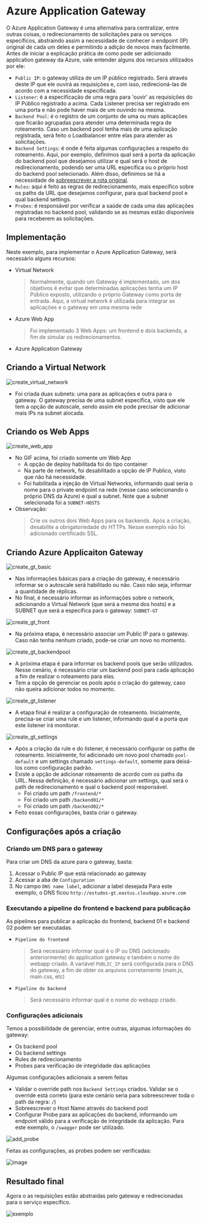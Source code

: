# Azure Application Gateway

O Azure Application Gateway é uma alternativa para centralizar, entre outras coisas, o redirecionamento de solicitações para os serviços específicos, abstraindo assim a necessidade de conhecer o endpoint (IP) original de cada um deles e permitindo a adição de novos mais facilmente.
Antes de iniciar a explicação prática de como pode ser adicionado application gateway da Azure, vale entender alguns dos recursos utilizados por ele:
- `Public IP`: o gateway utiliza de um IP público registrado. Será através deste IP que ele ouvirá as requisições e, com isso, redirecioná-las de acordo com a necessidade especificada.
- `Listener`: é a especificação de uma regra para 'ouvir' as requisições do IP Público registrado a acima. Cada Listener precisa ser registrado em uma porta e não pode haver mais de um ouvindo na mesma.
- `Backend Pool`: é o registro de um conjunto de uma ou mais aplicações que ficarão agrupadas para atender uma determinada regra de roteamento. Caso um backend pool tenha mais de uma aplicação registrada, será feito o Loadbalancer entre elas para atender as solicitações.
- `Backend Settings`: é onde é feita algumas configurações a respeito do roteamento. Aqui, por exemplo, definimos qual será a porta da aplicação do backend pool que desejamos utilizar e qual será o host de redirecionamento, podendo ser uma URL específica ou o próprio host do backend pool selecionado. Além disso, definimos se há a necessidade de [sobreescrever a rota original](https://learn.microsoft.com/en-us/azure/application-gateway/configuration-http-settings#override-backend-path).
- `Rules`: aqui é feito as regras de redirecionamento, mais específico sobre os paths da URL que desejamos configurar, para qual backend pool e qual backend settings.
- `Probes`: é responsável por verificar a saúde de cada uma das aplicações registradas no backend pool, validando se as mesmas estão disponíveis para receberem as solicitações.

## Implementação
Neste exemplo, para implementar o Azure Application Gateway, será necessário alguns recursos:
- Virtual Network
  > Normalmente, quando um Gateway é implementado, um dos objetivos é evitar que determinadas aplicações tenha um IP Público exposto, utilizando o próprio Gateway como porta de entrada.
  > Aqui, a virtual network é utilizada para integrar as aplicações e o gateway em uma mesma rede
- Azure Web App
  > Foi implementado 3 Web Apps: um frontend e dois backends, a fim de simular os redirecionamentos.
- Azure Application Gateway

## Criando a Virtual Network
![create_virtual_network](https://github.com/martineli17/azure-application-gateway-redirect-to-apps/assets/50757499/393c688f-7007-4005-bf2f-bde477821ee0)

- Foi criada duas subnets: uma para as aplicações e outra para o gateway. O gateway precisa de uma subnet específica, visto que ele tem a opção de autoscale, sendo assim ele pode precisar de adicionar mais IPs na subnet alocada.

## Criando os Web Apps
![create_web_app](https://github.com/martineli17/azure-application-gateway-redirect-to-apps/assets/50757499/f4cdb514-e80e-4d95-b53e-80df1e979ec9)

- No GIF acima, foi criado somente um Web App
  - A opção de deploy habilitada foi do tipo container
  - Na parte de network, foi desabilitado a opção de IP Publico, visto que não há necessidade.
  - Foi habilitada a injeção de Virtual Networks, informando qual seria o nome para o private endpoint na rede (nesse caso selecionando o próprio DNS da Azure) e qual a subnet. Note que a subnet selecionada foi a `SUBNET-HOSTS`
 - Observação:
   > Crie os outros dois Web Apps para os backends.
   > Após a criação, desabilite a obrigatoriedade do HTTPs. Nesse exemplo não foi adicionado certificado SSL.

## Criando Azure Applicaiton Gateway
![create_gt_basic](https://github.com/martineli17/azure-application-gateway-redirect-to-apps/assets/50757499/3b91eb9f-0ce0-485a-adde-8820cf1a1ac6)

- Nas informações básicas para a criação do gateway, é necessário informar se o autoscale será habilitado ou não. Caso não seja, informar a quantidade de réplicas.
- No final, é necessário informar as informações sobre o network, adicionando a Virtual Network (que será a mesma dos hosts) e a SUBNET que será a específica para o gateway: `SUBNET-GT`

![create_gt_front](https://github.com/martineli17/azure-application-gateway-redirect-to-apps/assets/50757499/0ef23373-fb17-4f95-bf7f-62938eff3183)

- Na próxima etapa, é necessário associar um Public IP para o gateway. Caso não tenha nenhum criado, pode-se criar um novo no momento.

![create_gt_backendpool](https://github.com/martineli17/azure-application-gateway-redirect-to-apps/assets/50757499/6abf5b85-a3f4-43ea-b96d-909a69fbf607)

- A próxima etapa é para informar os backend pools que serão utilizados. Nesse cenário, é necessário criar um backend pool para cada aplicação a fim de realizar o roteamento para elas.
- Tem a opção de gerenciar os pools após o criação do gateway, caso não queira adicionar todos no momento.

![create_gt_listener](https://github.com/martineli17/azure-application-gateway-redirect-to-apps/assets/50757499/f62afdf9-dd86-4bd1-aacc-218a5a656851)

- A etapa final é realizar a configuração de roteamento. Inicialmente, precisa-se criar uma rule e um listener, informando qual é a porta que este listener irá monitorar.

![create_gt_settings](https://github.com/martineli17/azure-application-gateway-redirect-to-apps/assets/50757499/b17594b1-9c45-4a8e-804f-84c87339cddb)

- Após a criação da rule e do listener, é necessário configurar os paths de roteamento. Inicialmente, foi adicionado um novo pool chamado `pool-default` e um settings chamado `settings-default`, somente para deixá-los como configuração padrão.
- Existe a opção de adicionar roteamento de acordo com os paths da URL. Nessa definição, é necessário adicionar um settings, qual será o path de redirecionamento e qual o backend pool responsável.
  - Foi criado um path `/frontend/*`
  - Foi criado um path `/backend01/*`
  - Foi criado um path `/backend02/*`
 - Feito essas configurações, basta criar o gateway.

## Configurações após a criação
### Criando um DNS para o gateway
Para criar um DNS da azure para o gateway, basta:
1. Acessar o Public IP que está relacionado ao gateway
2. Acessar a aba de `Configuration`
3. No campo `DNS name label`, adicionar a label desejada
Para este exemplo, o DNS ficou `http://estudos-gt.eastus.cloudapp.azure.com`

### Executando a pipeline do frontend e backend para publicação
As pipelines para publicar a aplicação do frontend, backend 01 e backend 02 podem ser executadas.
- `Pipeline do frontend`
  > Será necessário informar qual é o IP ou DNS (adcionado anteriormente) do application gateway e também o nome do webapp criado.
  > A variável `PUBLIC_IP` será configurada para o DNS do gateway, a fim de obter os arquivos corretamente (main.js, main.css, etc)
- `Pipeline do backend`
  > Será necessário informar qual é o nome do webapp criado.

### Configurações adicionais
Temos a possibilidade de gerenciar, entre outras, algumas informações do gateway:
- Os backend pool
- Os backend settings
- Rules de redirecionamento
- Probes para verificação de integridade das aplicações

Algumas configurações adicionais a serem feitas
- Validar o override path nos `Backend Settings` criados. Validar se o override está correto (para este cenário seria para sobreescrever toda o path da regra: `/`)
- Sobreescrever o Host Name através do backend pool
- Configurar Probe para as aplicações do backend, informando um endpoint válido para a verificação de integridade da aplicação. Para este exemplo, o `/swagger` pode ser utilizado.

![add_probe](https://github.com/martineli17/azure-application-gateway-redirect-to-apps/assets/50757499/f30acb20-3295-42fd-8852-5e07bbb62c46)

Feitas as configurações, as probes podem ser verificadas:

![image](https://github.com/martineli17/azure-application-gateway-redirect-to-apps/assets/50757499/52a0892d-9bb0-4635-a4a9-cfe4725dd33d)

## Resultado final
Agora o as requisições estão abstraidas pelo gateway e redirecionadas para o serviço específico.

![exemplo](https://github.com/martineli17/azure-application-gateway-redirect-to-apps/assets/50757499/09404de6-260d-42d4-9db6-6f2138f45202)


